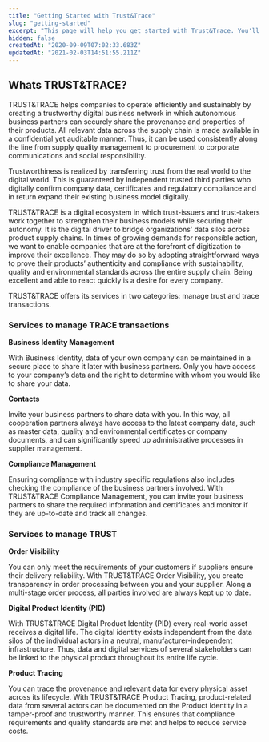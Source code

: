 ```yaml
---
title: "Getting Started with Trust&Trace"
slug: "getting-started"
excerpt: "This page will help you get started with Trust&Trace. You'll be up and running in a jiffy!"
hidden: false
createdAt: "2020-09-09T07:02:33.683Z"
updatedAt: "2021-02-03T14:51:55.211Z"
---
```

## Whats TRUST&TRACE?

TRUST&TRACE helps companies to operate efficiently and sustainably by creating a trustworthy digital business network in which autonomous business partners can securely share the provenance and properties of their products. All relevant data across the supply chain is made available in a confidential yet auditable manner. Thus, it can be used consistently along the line from supply quality management to procurement to corporate communications and social responsibility.

Trustworthiness is realized by transferring trust from the real world to the digital world. This is guaranteed by independent trusted third parties who digitally confirm company data, certificates and regulatory compliance and in return expand their existing business model digitally.

TRUST&TRACE is a digital ecosystem in which trust-issuers and trust-takers work together to strengthen their business models while securing their autonomy. It is the digital driver to bridge organizations’ data silos across product supply chains. In times of growing demands for responsible action, we want to enable companies that are at the forefront of digitization to improve their excellence. They may do so by adopting straightforward ways to prove their products’ authenticity and compliance with sustainability, quality and environmental standards across the entire supply chain. Being excellent and able to react quickly is a desire for every company.

TRUST&TRACE offers its services in two categories: manage trust and trace transactions.

### Services to manage TRACE transactions

**Business Identity Management**

With Business Identity, data of your own company can be maintained in a secure place to share it later with business partners. Only you have access to your company’s data and the right to determine with whom you would like to share your data.

**Contacts**

Invite your business partners to share data with you. In this way, all cooperation partners always have access to the latest company data, such as master data, quality and environmental certificates or company documents, and can significantly speed up administrative processes in supplier management.

**Compliance Management**

Ensuring compliance with industry specific regulations also includes checking the compliance of the business partners involved. With TRUST&TRACE Compliance Management, you can invite your business partners to share the required information and certificates and monitor if they are up-to-date and track all changes.

### Services to manage TRUST

**Order Visibility**

You can only meet the requirements of your customers if suppliers ensure their delivery reliability. With TRUST&TRACE Order Visibility, you create transparency in order processing between you and your supplier. Along a multi-stage order process, all parties involved are always kept up to date.

**Digital Product Identity \(PID\)**

With TRUST&TRACE Digital Product Identity \(PID\) every real-world asset receives a digital life. The digital identity exists independent from the data silos of the individual actors in a neutral, manufacturer-independent infrastructure. Thus, data and digital services of several stakeholders can be linked to the physical product throughout its entire life cycle.

**Product Tracing**

You can trace the provenance and relevant data for every physical asset across its lifecycle. With TRUST&TRACE Product Tracing, product-related data from several actors can be documented on the Product Identity in a tamper-proof and trustworthy manner. This ensures that compliance requirements and quality standards are met and helps to reduce service costs.
